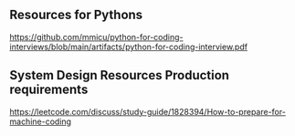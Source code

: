 ## Resources for Pythons 
https://github.com/mmicu/python-for-coding-interviews/blob/main/artifacts/python-for-coding-interview.pdf


## System Design Resources Production requirements 
https://leetcode.com/discuss/study-guide/1828394/How-to-prepare-for-machine-coding